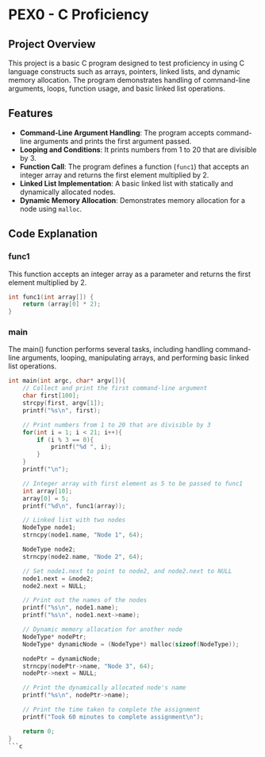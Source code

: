 # PEX0 - C Proficiency

## Project Overview
This project is a basic C program designed to test proficiency in using C language constructs such as arrays, pointers, linked lists, and dynamic memory allocation. The program demonstrates handling of command-line arguments, loops, function usage, and basic linked list operations.

## Features
- **Command-Line Argument Handling**: The program accepts command-line arguments and prints the first argument passed.
- **Looping and Conditions**: It prints numbers from 1 to 20 that are divisible by 3.
- **Function Call**: The program defines a function (`func1`) that accepts an integer array and returns the first element multiplied by 2.
- **Linked List Implementation**: A basic linked list with statically and dynamically allocated nodes.
- **Dynamic Memory Allocation**: Demonstrates memory allocation for a node using `malloc`.

## Code Explanation

### func1
This function accepts an integer array as a parameter and returns the first element multiplied by 2.
```c
int func1(int array[]) {
    return (array[0] * 2);
}

```
### main
The main() function performs several tasks, including handling command-line arguments, looping, manipulating arrays, and performing basic linked list operations.
```c
int main(int argc, char* argv[]){
    // Collect and print the first command-line argument
    char first[100];
    strcpy(first, argv[1]);
    printf("%s\n", first);

    // Print numbers from 1 to 20 that are divisible by 3
    for(int i = 1; i < 21; i++){
        if (i % 3 == 0){
            printf("%d ", i);
        }
    }
    printf("\n");

    // Integer array with first element as 5 to be passed to func1
    int array[10];
    array[0] = 5;
    printf("%d\n", func1(array));

    // Linked list with two nodes
    NodeType node1;
    strncpy(node1.name, "Node 1", 64);

    NodeType node2;
    strncpy(node2.name, "Node 2", 64);

    // Set node1.next to point to node2, and node2.next to NULL
    node1.next = &node2;
    node2.next = NULL;

    // Print out the names of the nodes
    printf("%s\n", node1.name);
    printf("%s\n", node1.next->name);

    // Dynamic memory allocation for another node
    NodeType* nodePtr;
    NodeType* dynamicNode = (NodeType*) malloc(sizeof(NodeType));

    nodePtr = dynamicNode;
    strncpy(nodePtr->name, "Node 3", 64);
    nodePtr->next = NULL;

    // Print the dynamically allocated node's name
    printf("%s\n", nodePtr->name);

    // Print the time taken to complete the assignment
    printf("Took 60 minutes to complete assignment\n");

    return 0;
}
```c
